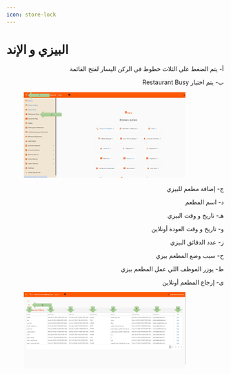 ```yaml
---
icon: store-lock
---
```


# البيزي و الإند

<p align="right">أ- يتم الضغط علي الثلاث خطوط في الركن اليسار لفتح القائمة</p>

<p align="right">Restaurant Busy ب- يتم اختيار </p>

<figure><img src="../../.gitbook/assets/Busy 1.jpg" alt="" width="375"><figcaption></figcaption></figure>

<p align="right">ج- إضافة مطعم للبيزي</p>

<p align="right">د- اسم المطعم</p>

<p align="right">هـ- تاريخ و وقت البيزي</p>

<p align="right">و- تاريخ و وقت العودة أونلاين</p>

<p align="right">ز- عدد الدقائق البيزي</p>

<p align="right">ح- سبب وضع المطعم بيزي</p>

<p align="right">ط- يوزر الموظف اللي عمل المطعم بيزي</p>

<p align="right">ى- إرجاع المطعم أونلاين</p>

<figure><img src="../../.gitbook/assets/image (2) (1) (1).png" alt="" width="375"><figcaption></figcaption></figure>
